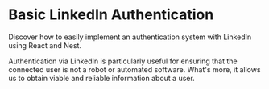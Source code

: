# Basic LinkedIn Authentication

Discover how to easily implement an authentication system with LinkedIn using React and Nest.

Authentication via LinkedIn is particularly useful for ensuring that the connected user is not a robot or automated software. What's more, it allows us to obtain viable and reliable information about a user.
